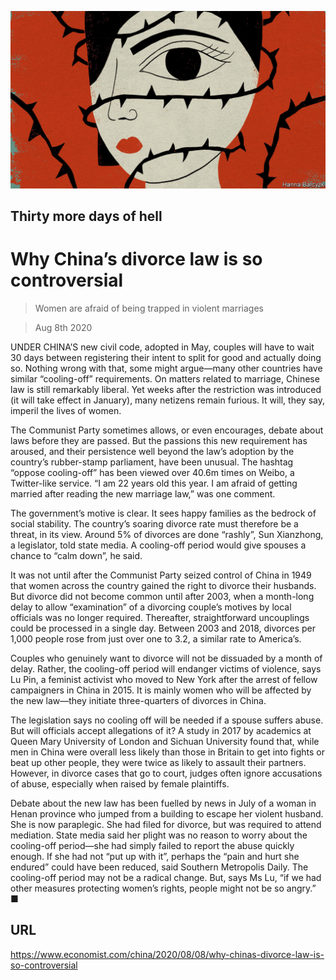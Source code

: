 ![](./images/20200808_CND001_0.jpg)

## Thirty more days of hell

# Why China’s divorce law is so controversial

> Women are afraid of being trapped in violent marriages

> Aug 8th 2020

UNDER CHINA’S new civil code, adopted in May, couples will have to wait 30 days between registering their intent to split for good and actually doing so. Nothing wrong with that, some might argue—many other countries have similar “cooling-off” requirements. On matters related to marriage, Chinese law is still remarkably liberal. Yet weeks after the restriction was introduced (it will take effect in January), many netizens remain furious. It will, they say, imperil the lives of women.

The Communist Party sometimes allows, or even encourages, debate about laws before they are passed. But the passions this new requirement has aroused, and their persistence well beyond the law’s adoption by the country’s rubber-stamp parliament, have been unusual. The hashtag “oppose cooling-off” has been viewed over 40.6m times on Weibo, a Twitter-like service. “I am 22 years old this year. I am afraid of getting married after reading the new marriage law,” was one comment.

The government’s motive is clear. It sees happy families as the bedrock of social stability. The country’s soaring divorce rate must therefore be a threat, in its view. Around 5% of divorces are done “rashly”, Sun Xianzhong, a legislator, told state media. A cooling-off period would give spouses a chance to “calm down”, he said.

It was not until after the Communist Party seized control of China in 1949 that women across the country gained the right to divorce their husbands. But divorce did not become common until after 2003, when a month-long delay to allow “examination” of a divorcing couple’s motives by local officials was no longer required. Thereafter, straightforward uncouplings could be processed in a single day. Between 2003 and 2018, divorces per 1,000 people rose from just over one to 3.2, a similar rate to America’s.

Couples who genuinely want to divorce will not be dissuaded by a month of delay. Rather, the cooling-off period will endanger victims of violence, says Lu Pin, a feminist activist who moved to New York after the arrest of fellow campaigners in China in 2015. It is mainly women who will be affected by the new law—they initiate three-quarters of divorces in China.

The legislation says no cooling off will be needed if a spouse suffers abuse. But will officials accept allegations of it? A study in 2017 by academics at Queen Mary University of London and Sichuan University found that, while men in China were overall less likely than those in Britain to get into fights or beat up other people, they were twice as likely to assault their partners. However, in divorce cases that go to court, judges often ignore accusations of abuse, especially when raised by female plaintiffs.

Debate about the new law has been fuelled by news in July of a woman in Henan province who jumped from a building to escape her violent husband. She is now paraplegic. She had filed for divorce, but was required to attend mediation. State media said her plight was no reason to worry about the cooling-off period—she had simply failed to report the abuse quickly enough. If she had not “put up with it”, perhaps the “pain and hurt she endured” could have been reduced, said Southern Metropolis Daily. The cooling-off period may not be a radical change. But, says Ms Lu, “if we had other measures protecting women’s rights, people might not be so angry.” ■

## URL

https://www.economist.com/china/2020/08/08/why-chinas-divorce-law-is-so-controversial
